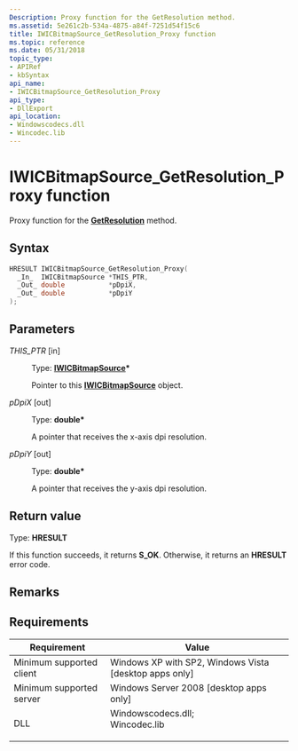 ```yaml
---
Description: Proxy function for the GetResolution method.
ms.assetid: 5e261c2b-534a-4875-a84f-7251d54f15c6
title: IWICBitmapSource_GetResolution_Proxy function
ms.topic: reference
ms.date: 05/31/2018
topic_type: 
- APIRef
- kbSyntax
api_name: 
- IWICBitmapSource_GetResolution_Proxy
api_type: 
- DllExport
api_location: 
- Windowscodecs.dll
- Wincodec.lib
---
```


# IWICBitmapSource\_GetResolution\_Proxy function

Proxy function for the [**GetResolution**](/windows/desktop/api/Wincodec/nf-wincodec-iwicbitmapsource-getresolution) method.

## Syntax


```C++
HRESULT IWICBitmapSource_GetResolution_Proxy(
  _In_  IWICBitmapSource *THIS_PTR,
  _Out_ double           *pDpiX,
  _Out_ double           *pDpiY
);
```



## Parameters

<dl> <dt>

*THIS\_PTR* \[in\]
</dt> <dd>

Type: **[**IWICBitmapSource**](/windows/desktop/api/Wincodec/nn-wincodec-iwicbitmapsource)\***

Pointer to this [**IWICBitmapSource**](/windows/desktop/api/Wincodec/nn-wincodec-iwicbitmapsource) object.

</dd> <dt>

*pDpiX* \[out\]
</dt> <dd>

Type: **double\***

A pointer that receives the x-axis dpi resolution.

</dd> <dt>

*pDpiY* \[out\]
</dt> <dd>

Type: **double\***

A pointer that receives the y-axis dpi resolution.

</dd> </dl>

## Return value

Type: **HRESULT**

If this function succeeds, it returns **S\_OK**. Otherwise, it returns an **HRESULT** error code.

## Remarks

## Requirements



| Requirement | Value |
|-------------------------------------|------------------------------------------------------------------------------------------------------------------------------------------------------------------|
| Minimum supported client<br/> | Windows XP with SP2, Windows Vista \[desktop apps only\]<br/>                                                                                              |
| Minimum supported server<br/> | Windows Server 2008 \[desktop apps only\]<br/>                                                                                                             |
| DLL<br/>                      | <dl> <dt>Windowscodecs.dll; </dt> <dt>Wincodec.lib</dt> </dl> |



 

 




